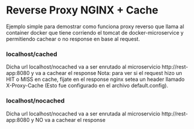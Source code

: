 # Reverse Proxy NGINX + Cache
Ejemplo simple para demostrar como funciona proxy reverso que llama al container docker que tiene corriendo el tomcat de docker-microservice y permitiendo cachear o no response en base al request.

### localhost/cached 
Dicha url localhost/nocached va a ser enrutado al microservicio http://rest-app:8080 y va a cachear el response
Nota: para ver si el request hizo un HIT o MISS en cache, fijate en el response nginx setea un header llamado X-Proxy-Cache (Esto fue configurado en el archivo default.config).

### localhost/nocached
Dicha url localhost/nocached va a ser enrutada al microservicio http://rest-app:8080 y NO va a cachear el response